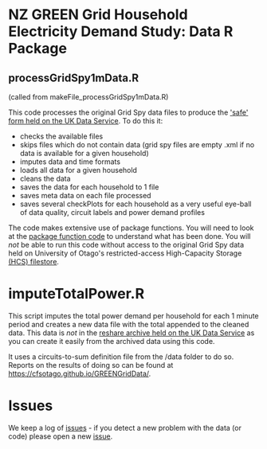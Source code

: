# NZ GREEN Grid Household Electricity Demand Study: Data R Package

## processGridSpy1mData.R

(called from makeFile_processGridSpy1mData.R)

This code processes the original Grid Spy data files to produce the ['safe' form held on the UK Data Service](http://reshare.ukdataservice.ac.uk/853334/). To do this it:

 * checks the available files
 * skips files which do not contain data (grid spy files are empty .xml if no data is available for a given household)
 * imputes data and time formats
 * loads all data for a given household
 * cleans the data
 * saves the data for each household to 1 file
 * saves meta data on each file processed
 * saves several checkPlots for each household as a very useful eye-ball of data quality, circuit labels and power demand profiles

The code makes extensive use of package functions. You will need to look at the [package function code](../../R/) to understand what has been done. You will _not_ be able to run this code without access to the original Grid Spy data held on University of Otago's restricted-access High-Capacity Storage [(HCS) filestore](https://www.otago.ac.nz/its/services/hosting/otago068353.html).

# imputeTotalPower.R
This script imputes the total power demand per household for each 1 minute period and creates a new data file with the total appended to the cleaned data. This data is _not_ in the [reshare archive held on the UK Data Service](http://reshare.ukdataservice.ac.uk/853334/) as you can create it easily from the archived data using this code.

It uses a circuits-to-sum definition file from the /data folder to do so. Reports on the results of doing so can be found at https://cfsotago.github.io/GREENGridData/. 

# Issues

We keep a log of [issues](https://github.com/CfSOtago/GREENGridData/issues?utf8=%E2%9C%93&q=is%3Aissue+label%3AgridSpy) - if you detect a new problem with the data (or code) please open a new [issue](https://github.com/CfSOtago/GREENGridData/issues?utf8=%E2%9C%93&q=is%3Aissue+label%3AgridSpy).
